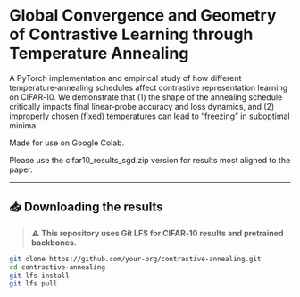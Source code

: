 # Global Convergence and Geometry of Contrastive Learning through Temperature Annealing

A PyTorch implementation and empirical study of how different temperature‐annealing schedules affect contrastive representation learning on CIFAR‑10. We demonstrate that (1) the shape of the annealing schedule critically impacts final linear‐probe accuracy and loss dynamics, and (2) improperly chosen (fixed) temperatures can lead to “freezing” in suboptimal minima.

Made for use on Google Colab.

Please use the cifar10_results_sgd.zip version for results most aligned to the paper. 

---

## 📥 Downloading the results

> **⚠️ This repository uses Git LFS for CIFAR‑10 results and pretrained backbones.**

```bash
git clone https://github.com/your‑org/contrastive‑annealing.git
cd contrastive‑annealing
git lfs install
git lfs pull
```
